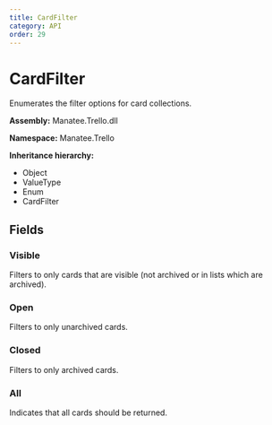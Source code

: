 ```yaml
---
title: CardFilter
category: API
order: 29
---
```


# CardFilter

Enumerates the filter options for card collections.

**Assembly:** Manatee.Trello.dll

**Namespace:** Manatee.Trello

**Inheritance hierarchy:**

- Object
- ValueType
- Enum
- CardFilter

## Fields

### Visible

Filters to only cards that are visible (not archived or in lists which are archived).

### Open

Filters to only unarchived cards.

### Closed

Filters to only archived cards.

### All

Indicates that all cards should be returned.

